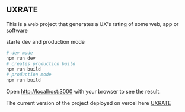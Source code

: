 ## UXRATE

This is a web project that generates a UX's rating of some web, app or software

starte dev and production mode

```bash
# dev mode
npm run dev
# creates production build
npm run build
# production mode
npm run build
```

Open [http://localhost:3000](http://localhost:3000) with your browser to see the result.

The current version of the project deployed on vercel here [UXRATE](https://uxrate.vercel.app/)